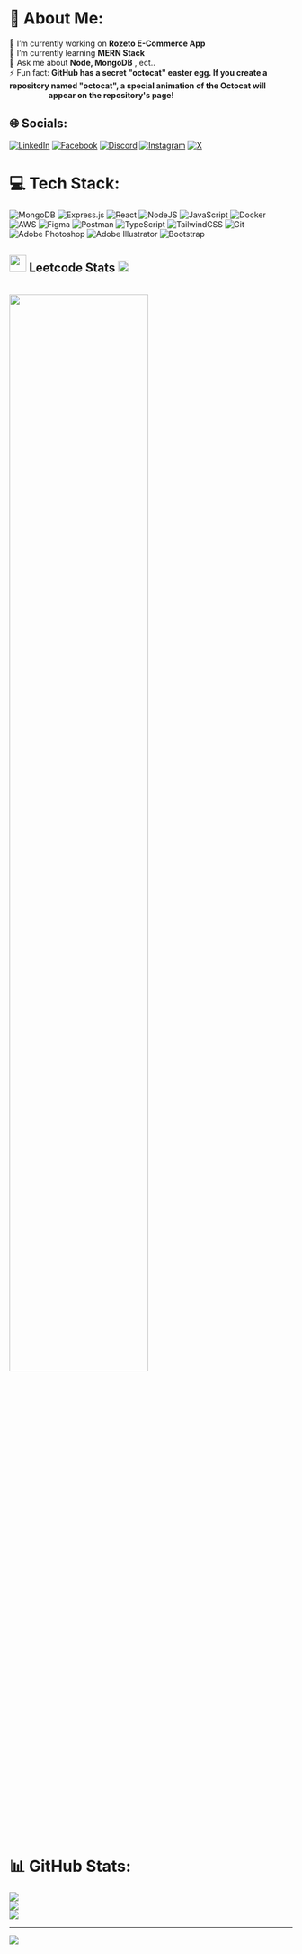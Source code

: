# 💫 About Me:
🔭 I’m currently working on  **Rozeto E-Commerce App**<br>🌱 I’m currently learning  **MERN Stack**<br>💬 Ask me about  **Node, MongoDB** , ect..<br>⚡ Fun fact: **GitHub has a secret "octocat" easter egg. If   you create a repository named "octocat", a special animation of the Octocat will &nbsp;&nbsp;&nbsp;&nbsp;&nbsp;&nbsp;&nbsp;&nbsp;&nbsp;&nbsp;&nbsp;&nbsp;&nbsp;&nbsp;&nbsp;&nbsp;&nbsp;&nbsp;&nbsp;&nbsp;&nbsp;appear on the repository's page!**


## 🌐 Socials:
[![LinkedIn](https://img.shields.io/badge/LinkedIn-%230077B5.svg?style=for-the-badge&logo=linkedin&logoColor=white)](https://linkedin.com/in/muhammed-ameen-t)
[![Facebook](https://img.shields.io/badge/Facebook-%231877F2.svg?style=for-the-badge&logo=facebook&logoColor=white)](https://facebook.com/muhammed.ameen.thevangal)
[![Discord](https://img.shields.io/badge/Discord-%237289DA.svg?style=for-the-badge&logo=discord&logoColor=white)](https://discord.gg/4nU58M2R)
[![Instagram](https://img.shields.io/badge/Instagram-%23E4405F.svg?style=for-the-badge&logo=instagram&logoColor=white)](https://instagram.com/ameen.t___)
[![X](https://img.shields.io/badge/X-%23000000.svg?style=for-the-badge&logo=x&logoColor=white)](https://x.com/muhammed_ameent)


# 💻 Tech Stack:
![MongoDB](https://img.shields.io/badge/MongoDB-%234ea94b.svg?style=for-the-badge&logo=mongodb&logoColor=white)  ![Express.js](https://img.shields.io/badge/express.js-%23404d59.svg?style=for-the-badge&logo=express&logoColor=%2361DAFB) ![React](https://img.shields.io/badge/react-%2320232a.svg?style=for-the-badge&logo=react&logoColor=%2361DAFB) ![NodeJS](https://img.shields.io/badge/node.js-6DA55F?style=for-the-badge&logo=node.js&logoColor=white) ![JavaScript](https://img.shields.io/badge/javascript-%23323330.svg?style=for-the-badge&logo=javascript&logoColor=%23F7DF1E) ![Docker](https://img.shields.io/badge/docker-%230db7ed.svg?style=for-the-badge&logo=docker&logoColor=white) ![AWS](https://img.shields.io/badge/AWS-%23FF9900.svg?style=for-the-badge&logo=amazon-aws&logoColor=white) ![Figma](https://img.shields.io/badge/figma-%23F24E1E.svg?style=for-the-badge&logo=figma&logoColor=white)  ![Postman](https://img.shields.io/badge/Postman-FF6C37?style=for-the-badge&logo=postman&logoColor=white)  ![TypeScript](https://img.shields.io/badge/typescript-%23007ACC.svg?style=for-the-badge&logo=typescript&logoColor=white) ![TailwindCSS](https://img.shields.io/badge/tailwindcss-%2338B2AC.svg?style=for-the-badge&logo=tailwind-css&logoColor=white) ![Git](https://img.shields.io/badge/git-%23F05033.svg?style=for-the-badge&logo=git&logoColor=white) ![Adobe Photoshop](https://img.shields.io/badge/adobe%20photoshop-%2331A8FF.svg?style=for-the-badge&logo=adobe%20photoshop&logoColor=white) ![Adobe Illustrator](https://img.shields.io/badge/adobe%20illustrator-%23FF9A00.svg?style=for-the-badge&logo=adobe%20illustrator&logoColor=white) ![Bootstrap](https://img.shields.io/badge/bootstrap-%238511FA.svg?style=for-the-badge&logo=bootstrap&logoColor=white) 

## <img src="animated/light_5.gif" height="30px" /> Leetcode Stats <img src="animated/loading.gif" height="20px" />
<br>
  <img src="https://leetcard.jacoblin.cool/mhdAmeenT?theme=light&font=Roboto&ext=heatmap" width="70%" />
<br>

# 📊 GitHub Stats:
![](https://github-readme-stats.vercel.app/api?username=Muhammed-Ameen-T&theme=dark&hide_border=false&include_all_commits=false&count_private=false)<br/>
![](https://github-readme-streak-stats.herokuapp.com/?user=Muhammed-Ameen-T&theme=dark&hide_border=false)<br/>
![](https://github-readme-stats.vercel.app/api/top-langs/?username=Muhammed-Ameen-T&theme=dark&hide_border=false&include_all_commits=false&count_private=false&layout=compact)

---
[![](https://visitcount.itsvg.in/api?id=Muhammed-Ameen-T&icon=0&color=0)](https://visitcount.itsvg.in)

<!-- Proudly created with GPRM ( https://gprm.itsvg.in ) -->
